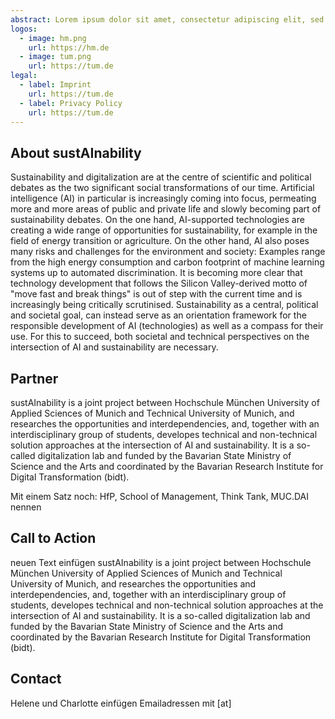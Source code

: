 ```yaml
---
abstract: Lorem ipsum dolor sit amet, consectetur adipiscing elit, sed do eiusmod tempor incididunt ut labore et dolore magna aliqua. Ut enim ad minim veniam, quis nostrud exercitation ullamco laboris nisi ut aliquip ex ea commodo consequat. 
logos:
  - image: hm.png
    url: https://hm.de
  - image: tum.png
    url: https://tum.de
legal:
  - label: Imprint
    url: https://tum.de
  - label: Privacy Policy
    url: https://tum.de
---
```


## About sustAInability

Sustainability and digitalization are at the centre of scientific and political debates as the two significant social transformations of our time. Artificial intelligence (AI) in particular is increasingly coming into focus, permeating more and more areas of public and private life and slowly becoming part of sustainability debates. On the one hand, AI-supported technologies are creating a wide range of opportunities for sustainability, for example in the field of energy transition or agriculture. On the other hand, AI also poses many risks and challenges for the environment and society: Examples range from the high energy consumption and carbon footprint of machine learning systems up to automated discrimination. It is becoming more clear that technology development that follows the Silicon Valley-derived motto of "move fast and break things" is out of step with the current time and is increasingly being critically scrutinised. Sustainability as a central, political and societal goal, can instead serve as an orientation framework for the responsible development of AI (technologies) as well as a compass for their use. For this to succeed, both societal and technical perspectives on the intersection of AI and sustainability are necessary. 



## Partner

sustAInability is a joint project between Hochschule München University of Applied Sciences of Munich and Technical University of Munich, and researches the opportunities and interdependencies, and, together with an interdisciplinary group of students, developes technical and non-technical solution approaches at the intersection of AI and sustainability. It is a so-called digitalization lab and funded by the Bavarian State Ministry of Science and the Arts and coordinated by the Bavarian Research Institute for Digital Transformation (bidt).

Mit einem Satz noch: HfP, School of Management, Think Tank, MUC.DAI nennen


## Call to Action

neuen Text einfügen
sustAInability is a joint project between Hochschule München University of Applied Sciences of Munich and Technical University of Munich, and researches the opportunities and interdependencies, and, together with an interdisciplinary group of students, developes technical and non-technical solution approaches at the intersection of AI and sustainability. It is a so-called digitalization lab and funded by the Bavarian State Ministry of Science and the Arts and coordinated by the Bavarian Research Institute for Digital Transformation (bidt).


## Contact

Helene und Charlotte einfügen
Emailadressen mit [at]